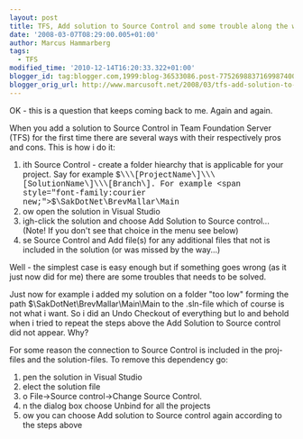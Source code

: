 ```yaml
---
layout: post
title: TFS, Add solution to Source Control and some trouble along the way
date: '2008-03-07T08:29:00.005+01:00'
author: Marcus Hammarberg
tags:
  - TFS
modified_time: '2010-12-14T16:20:33.322+01:00'
blogger_id: tag:blogger.com,1999:blog-36533086.post-7752698837169987400
blogger_orig_url: http://www.marcusoft.net/2008/03/tfs-add-solution-to-source-control-and.html
---
```


OK - this is a question that keeps coming back to me. Again and
again.

When you add a solution to Source Control in Team Foundation Server
(TFS) for the first time there are several ways with their respectively
pros and cons. This is how i do it:

1. ith Source Control - create a folder hiearchy that is applicable
    for your project. Say for example <span
    style="font-family:courier new;">$\\\[ProjectName\]\\\[SolutionName\]\\\[Branch\].
    For example <span
    style="font-family:courier new;">$\SakDotNet\BrevMallar\Main
2. ow open the solution in Visual Studio
3. igh-click the solution and choose Add Solution to Source
    control...
    (Note! If you don't see that choice in the menu see below)
4. se Source Control and Add file(s) for any additional files that not
    is included in the solution (or was missed by the way...)

Well - the simplest case is easy enough but if something goes wrong (as
it just now did for me) there are some troubles that needs to be solved.

Just now for example i added my solution on a folder "too low" forming
the path $\SakDotNet\BrevMallar\Main\Main
to the .sln-file which of course is not what i want. So i did an
Undo Checkout of everything but lo and behold when i tried to repeat the
steps above the Add Solution to Source control did not appear. Why?

For some reason the connection to Source Control is included in the
proj-files and the solution-files. To remove this dependency go:

1. pen the solution in Visual Studio
2. elect the solution file
3. o File-\>Source control-\>Change Source Control.
4. n the dialog box choose Unbind for all the projects
5. ow you can choose Add solution to Source control again according to
    the steps above
